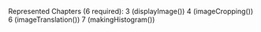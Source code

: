 Represented Chapters (6 required):
3 (displayImage())
4 (imageCropping())
6 (imageTranslation())
7 (makingHistogram())
